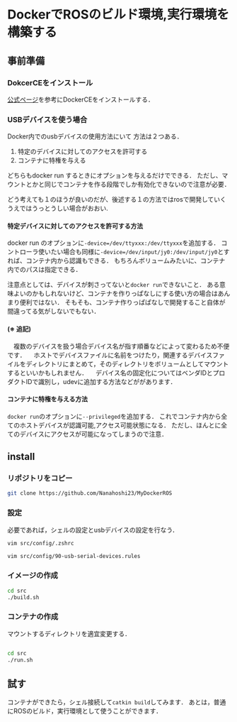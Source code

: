 # DockerでROSのビルド環境,実行環境を構築する
## 事前準備

### DokcerCEをインストール
[公式ページ]()を参考にDockerCEをインストールする．

### USBデバイスを使う場合
Docker内でのusbデバイスの使用方法にいて
方法は２つある．

1. 特定のデバイスに対してのアクセスを許可する
2. コンテナに特権を与える

どちらもdocker run するときにオプションを与えるだけでできる．
ただし、マウントとかと同じでコンテナを作る段階でしか有効化できないので注意が必要．

どう考えても１のほうが良いのだが、後述する１の方法ではrosで開発していくうえではうっとうしい場合がおおい.


#### 特定デバイスに対してのアクセスを許可する方法
docker run のオプションに`-device=/dev/ttyxxx:/dev/ttyxxx`を追加する．
コントローラ使いたい場合も同様に`-device=/dev/input/jy0:/dev/input/jy0`とすれば、コンテナ内から認識もできる．
もちろんボリュームみたいに、コンテナ内でのパスは指定できる．

注意点としては、デバイスが刺さってないと`docker run`できないこと．
ある意味よいのかもしれないけど、コンテナを作りっぱなしにする使い方の場合はあんまり便利ではない．
そもそも、コンテナ作りっぱぱなしで開発すること自体が間違ってる気がしないでもない．

#### (※ 追記)
　複数のデバイスを扱う場合デバイス名が指す順番などによって変わるため不便です．
　ホストでデバイスファイルに名前をつけたり，関連するデバイスファイルをディレクトリにまとめて，そのディレクトリをボリュームとしてマウントするといいかもしれません．
　デバイス名の固定化についてはベンダIDとプロダクトIDで識別し，udevに追加する方法などががあります．

#### コンテナに特権を与える方法
`docker run`のオプションに`--privileged`を追加する．
これでコンテナ内から全てのホストデバイスが認識可能,アクセス可能状態になる．
ただし、ほんとに全てのデバイスにアクセスが可能になってしまうので注意．

## install

### リポジトリをコピー
```.zsh
git clone https://github.com/Nanahoshi23/MyDockerROS
```

### 設定
必要であれば，シェルの設定とusbデバイスの設定を行なう．

```.zsh
vim src/config/.zshrc
```

```.zsh
vim src/config/90-usb-serial-devices.rules
```

### イメージの作成
```.zsh
cd src
./build.sh
```


### コンテナの作成
マウントするディレクトリを適宜変更する．
```.zsh
```

```.zsh
cd src
./run.sh
```

## 試す
コンテナができたら，シェル接続して`catkin build`してみます．
あとは，普通にROSのビルド，実行環境として使うことができます．
